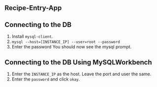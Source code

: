 ## Recipe-Entry-App


## Connecting to the DB

1. Install ```mysql-client```. 
2. ```mysql --host=[INSTANCE_IP] --user=root --password```
3. Enter the password
	You should now see the mysql prompt.

## Connecting to the DB Using MySQLWorkbench

1. Enter the ```INSTANCE_IP``` as the host. Leave the port and user the same.
2. Enter the ```password``` and click ```okay```.


